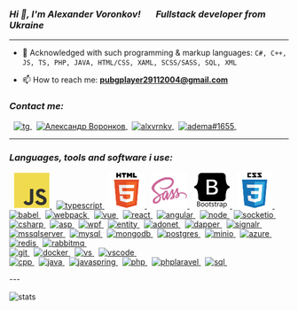 ### **_<a align="left">Hi 👋, I'm Alexander Voronkov!</a>&nbsp;&nbsp;&nbsp; &nbsp;&nbsp;&nbsp;<a align="right">Fullstack developer from Ukraine</a>_**

---

- 🌱 Acknowledged with such programming & markup languages: `C#, C++, JS, TS, PHP, JAVA, HTML/CSS, XAML, SCSS/SASS, SQL, XML`

- 📫 How to reach me: **pubgplayer29112004@gmail.com**

### **_<p align="left">Contact me:</p>_**
<p align="left">
&nbsp;
<a href="https://t.me/adema_deft" target="blank">
  <img align="center" src="https://cdn.freebiesupply.com/logos/thumbs/2x/telegram-logo.png" height="65" alt="tg"/>
</a>
&nbsp;
<a href="https://www.linkedin.com/in/alexander-voronkov-08919a212/" target="blank">
  <img align="center" src="https://raw.githubusercontent.com/rahuldkjain/github-profile-readme-generator/master/src/images/icons/Social/linked-in-alt.svg" alt="Александр Воронков" height="65"/> 
</a>
&nbsp;
<a href="https://www.instagram.com/alxvrnkv/" target="blank">
  <img align="center" src="https://raw.githubusercontent.com/rahuldkjain/github-profile-readme-generator/master/src/images/icons/Social/instagram.svg" alt="alxvrnkv" height="65"/>
</a>
&nbsp;
<a href="https://discord.gg/adema#1655" target="blank">
  <img align="center" src="https://raw.githubusercontent.com/rahuldkjain/github-profile-readme-generator/master/src/images/icons/Social/discord.svg" alt="adema#1655" height="65"/>
</a>
&nbsp;
</p>

---

### **_<p align="left">Languages, tools and software i use:</p>_**

<p align="left"> 
 &nbsp;
<a href="https://developer.mozilla.org/en-US/docs/Web/JavaScript" target="_blank" rel="noreferrer"> 
  <img src="https://raw.githubusercontent.com/devicons/devicon/master/icons/javascript/javascript-original.svg" alt="javascript" height="65"/> 
</a> 
 &nbsp;
<a href="https://www.typescriptlang.org/" target="_blank" rel="noreferrer"> 
  <img src="https://cdn.jsdelivr.net/gh/devicons/devicon/icons/typescript/typescript-original.svg" height="65" alt="typescript" />
</a> 
 &nbsp;
<a href="https://www.w3schools.com/html/" target="_blank" rel="noreferrer"> 
  <img src="https://raw.githubusercontent.com/devicons/devicon/master/icons/html5/html5-original-wordmark.svg" alt="html5" height="65"/> 
</a> 
 &nbsp;
<a href="https://sass-lang.com" target="_blank" rel="noreferrer">
  <img src="https://raw.githubusercontent.com/devicons/devicon/master/icons/sass/sass-original.svg" alt="sass" height="65"/> 
</a>
  &nbsp;
 <a href="https://getbootstrap.com" target="_blank" rel="noreferrer"> 
  <img src="https://raw.githubusercontent.com/devicons/devicon/master/icons/bootstrap/bootstrap-plain-wordmark.svg" alt="bootstrap" height="65"/>
</a> 
 &nbsp;
<a href="https://www.w3schools.com/css/" target="_blank" rel="noreferrer">
  <img src="https://raw.githubusercontent.com/devicons/devicon/master/icons/css3/css3-original-wordmark.svg" alt="css3" height="65"/> 
</a> 
 &nbsp;
 <a href="https://babeljs.io/" target="_blank" rel="noreferrer">  
  <img src="https://cdn.jsdelivr.net/gh/devicons/devicon/icons/babel/babel-original.svg" height="65" alt="babel"/>
</a>
 &nbsp;
 <a href="https://webpack.js.org/" target="_blank" rel="noreferrer">  
  <img src="https://cdn.jsdelivr.net/gh/devicons/devicon/icons/webpack/webpack-original.svg" height="65" alt="webpack"/>
</a>
 &nbsp;
<a href="https://vuejs.org/" target="_blank" rel="noreferrer">  
   <img src="https://cdn.jsdelivr.net/gh/devicons/devicon/icons/vuejs/vuejs-original-wordmark.svg" height="65" alt="vue" />
</a>
 &nbsp;
<a href="https://react.dev/" target="_blank" rel="noreferrer">  
   <img src="https://cdn.jsdelivr.net/gh/devicons/devicon/icons/react/react-original-wordmark.svg" height="65" alt="react" />
</a>
 &nbsp;      
<a href="https://angular.io/" target="_blank" rel="noreferrer">  
   <img src="https://cdn.jsdelivr.net/gh/devicons/devicon/icons/angularjs/angularjs-original.svg" height="65" alt="angular" />
</a>
 &nbsp;   
<a href="https://nodejs.org/ru" target="_blank" rel="noreferrer">  
    <img src="https://cdn.jsdelivr.net/gh/devicons/devicon/icons/nodejs/nodejs-original-wordmark.svg" alt="node" height="65" />
</a>
 &nbsp;   
  <a href="https://socket.io/" target="_blank" rel="noreferrer"> 
    <img src="https://cdn.jsdelivr.net/gh/devicons/devicon/icons/socketio/socketio-original-wordmark.svg" height="65" alt="socketio"/>
</a> 
 &nbsp;
  
<br>

<a href="https://learn.microsoft.com/en-us/dotnet/csharp/" target="_blank" rel="noreferrer">
    <img src="https://cdn.jsdelivr.net/gh/devicons/devicon/icons/csharp/csharp-original.svg" alt="csharp" height="65"/> 
</a> 
&nbsp;
 <a href="https://dotnet.microsoft.com/en-us/apps/aspnet" target="_blank" rel="noreferrer"> 
  <img src="https://image.pngaaa.com/927/5413927-small.png" alt="asp" height="65"/> 
</a> 
 &nbsp;
<a href="https://wpf-tutorial.com/" target="_blank" rel="noreferrer"> 
  <img src="https://www.ambient-it.net/wp-content/uploads/2016/04/wpf-logo-175.png" alt="wpf" height="65"/>
</a> 
 &nbsp;
 <a href="https://learn.microsoft.com/en-us/ef/core/" target="_blank" rel="noreferrer"> 
  <img src="https://codeopinion.com/wp-content/uploads/2017/10/Bitmap-MEDIUM_Entity-Framework-Core-Logo_2colors_Square_Boxed_RGB.png" alt="entity" height="65"/>
</a> 
 &nbsp;
  <a href="https://learn.microsoft.com/en-us/dotnet/framework/data/adonet/" target="_blank" rel="noreferrer"> 
  <img src="https://pythonistaplanet.com/wp-content/uploads/2023/04/ADO-DOT-NET-Basics.jpg" alt="adonet" height="65"/>
</a> 
 &nbsp;
   <a href="https://www.learndapper.com/" target="_blank" rel="noreferrer"> 
  <img src="https://repository-images.githubusercontent.com/1613345/9d4ed380-a8e8-11eb-9f21-c8c87b0f4275" alt="dapper" height="65"/>
</a> 
 &nbsp;
 <a href="https://learn.microsoft.com/en-us/aspnet/signalr/overview/getting-started/introduction-to-signalr" target="_blank" rel="noreferrer"> 
  <img src="https://dignitas.digital/wp-content/uploads/2022/01/SignalR.jpg" alt="signalr" height="65"/>
</a> 
 &nbsp;

<br>

<a href="https://www.microsoft.com/en-us/sql-server/sql-server-downloads" target="_blank" rel="noreferrer">
  <img src="https://img.icons8.com/color/480/microsoft-sql-server.png" height="65" alt="mssqlserver" />
</a>
&nbsp;

<a href="https://www.mysql.com/" target="_blank" rel="noreferrer">
  <img src="https://cdn.jsdelivr.net/gh/devicons/devicon/icons/mysql/mysql-plain-wordmark.svg" height="65" alt="mysql" />
</a>
&nbsp;

<a href="https://www.mongodb.com/" target="_blank" rel="noreferrer">
  <img src="https://cdn.jsdelivr.net/gh/devicons/devicon/icons/mongodb/mongodb-plain-wordmark.svg" height="65" alt="mongodb"/>
</a>
&nbsp;

<a href="https://www.postgresql.org/" target="_blank" rel="noreferrer">
  <img src="https://cdn.jsdelivr.net/gh/devicons/devicon/icons/postgresql/postgresql-plain-wordmark.svg" height="65" alt="postgres" />   
</a>
&nbsp;

<a href="https://min.io/" target="_blank" rel="noreferrer">
  <img src="https://miro.medium.com/v2/1*KQyachTTd_FXWyHAUzyZzg.png" height="65" alt="minio" />   
</a>
&nbsp;

<a href="https://azure.microsoft.com/en-us/" target="_blank" rel="noreferrer">
  <img src="https://cdn.jsdelivr.net/gh/devicons/devicon/icons/azure/azure-original-wordmark.svg" height="65" alt="azure" />        
</a>
&nbsp;

<a href="https://redis.io/" target="_blank" rel="noreferrer">
  <img src="https://cdn.jsdelivr.net/gh/devicons/devicon/icons/redis/redis-plain-wordmark.svg" height="65" alt="redis" />
</a>
&nbsp;

<a href="https://www.rabbitmq.com/download.html" target="_blank" rel="noreferrer">
  <img src="https://download.logo.wine/logo/RabbitMQ/RabbitMQ-Logo.wine.png" height="65" alt="rabbitmq" />
</a>
&nbsp;

<br>

<a href="https://git-scm.com/" target="_blank" rel="noreferrer">
  <img src="https://cdn.jsdelivr.net/gh/devicons/devicon/icons/git/git-plain-wordmark.svg" height="65" alt="git" />
</a>
 &nbsp;

<a href="https://www.docker.com/" target="_blank" rel="noreferrer">
  <img src="https://cdn.jsdelivr.net/gh/devicons/devicon/icons/docker/docker-original-wordmark.svg" height="65" alt="docker" />
</a>
 &nbsp;
 
<a href="https://visualstudio.microsoft.com/" target="_blank" rel="noreferrer">
  <img src="https://upload.wikimedia.org/wikipedia/commons/thumb/5/59/Visual_Studio_Icon_2019.svg/2060px-Visual_Studio_Icon_2019.svg.png" alt="vs" height="65"/>
</a> 
 &nbsp;
 
<a href="https://code.visualstudio.com/" target="_blank" rel="noreferrer">
  <img src="https://upload.wikimedia.org/wikipedia/commons/thumb/9/9a/Visual_Studio_Code_1.35_icon.svg/2048px-Visual_Studio_Code_1.35_icon.svg.png" alt="vscode" height="65"/>
</a>
&nbsp;

<br>

<a href="https://www.w3schools.com/cpp/" target="_blank" rel="noreferrer">
  <img height="65" alt="cpp" src="https://upload.wikimedia.org/wikipedia/commons/thumb/1/18/ISO_C%2B%2B_Logo.svg/1822px-ISO_C%2B%2B_Logo.svg.png">
</a>
 &nbsp; 

<a href="https://www.java.com/en/" target="_blank" rel="noreferrer"> 
  <img src="https://cdn.jsdelivr.net/gh/devicons/devicon/icons/java/java-original.svg" height="65" alt="java"/> 
</a> 
 &nbsp;

 <a href="https://spring.io/" target="_blank" rel="noreferrer"> 
  <img src="https://cdn.jsdelivr.net/gh/devicons/devicon/icons/spring/spring-original-wordmark.svg" height="65" alt="javaspring"/> 
</a> 
 &nbsp;

<a href="https://www.php.net/manual/en/intro-whatis.php" target="_blank" rel="noreferrer"> 
  <img src="https://cdn.jsdelivr.net/gh/devicons/devicon/icons/php/php-original.svg" alt="php" height="65"/> 
</a> 
&nbsp;

<a href="https://laravel.com/" target="_blank" rel="noreferrer"> 
  <img src="https://cdn.jsdelivr.net/gh/devicons/devicon/icons/laravel/laravel-plain-wordmark.svg" alt="phplaravel" height="65"/> 
</a> 
&nbsp;

<a href="https://www.w3schools.com/sql/" target="_blank" rel="noreferrer"> 
  <img src="https://seeklogo.com/images/A/azure-sql-database-logo-D7A32C9CD9-seeklogo.com.png" alt="sql" height="65"/> 
</a> 
&nbsp;

</p>
---

<p align="left">
  <img align="center" src="https://github-readme-stats.vercel.app/api/top-langs?username=alexander-voronkov&show_icons=true&locale=en&layout=compact&theme=dracula" alt="stats" />
</p>

